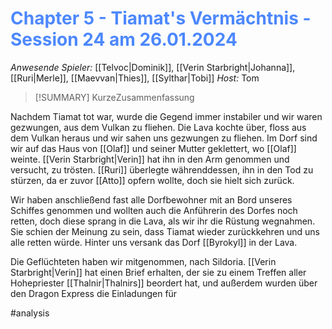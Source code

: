 # <font color = 4d88fd>Chapter 5 - Tiamat's Vermächtnis - Session 24 am 26.01.2024</font>

_Anwesende Spieler:_ [[Telvoc|Dominik]], [[Verin Starbright|Johanna]], [[Ruri|Merle]], [[Maevvan|Thies]], [[Sylthar|Tobi]]
_Host:_ Tom

>[!SUMMARY]
>KurzeZusammenfassung

Nachdem Tiamat tot war, wurde die Gegend immer instabiler und wir waren gezwungen, aus dem Vulkan zu fliehen. Die Lava kochte über, floss aus dem Vulkan heraus und wir sahen uns gezwungen zu fliehen. 
Im Dorf sind wir auf das Haus von [[Olaf]] und seiner Mutter geklettert, wo [[Olaf]] weinte. [[Verin Starbright|Verin]] hat ihn in den Arm genommen und versucht, zu trösten. [[Ruri]] überlegte währenddessen, ihn in den Tod zu stürzen, da er zuvor [[Atto]] opfern wollte, doch sie hielt sich zurück. 

Wir haben anschließend fast alle Dorfbewohner mit an Bord unseres Schiffes genommen und wollten auch die Anführerin des Dorfes noch retten, doch diese sprang in die Lava, als wir ihr die Rüstung wegnahmen. Sie schien der Meinung zu sein, dass Tiamat wieder zurückkehren und uns alle retten würde. Hinter uns versank das Dorf [[Byrokyl]] in der Lava.

Die Geflüchteten haben wir mitgenommen, nach Sildoria. [[Verin Starbright|Verin]] hat einen Brief erhalten, der sie zu einem Treffen aller Hohepriester [[Thalnir|Thalnirs]] beordert hat, und außerdem wurden über den Dragon Express die Einladungen für 

#analysis